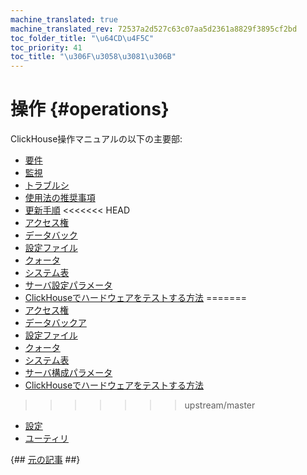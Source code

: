 ```yaml
---
machine_translated: true
machine_translated_rev: 72537a2d527c63c07aa5d2361a8829f3895cf2bd
toc_folder_title: "\u64CD\u4F5C"
toc_priority: 41
toc_title: "\u306F\u3058\u3081\u306B"
---
```


# 操作 {#operations}

ClickHouse操作マニュアルの以下の主要部:

-   [要件](requirements.md)
-   [監視](monitoring.md)
-   [トラブルシ](troubleshooting.md)
-   [使用法の推奨事項](tips.md)
-   [更新手順](update.md)
<<<<<<< HEAD
-   [アクセス権](access_rights.md)
-   [データバック](backup.md)
-   [設定ファイル](configuration_files.md)
-   [クォータ](quotas.md)
-   [システム表](system_tables.md)
-   [サーバ設定パラメータ](server_configuration_parameters/index.md)
-   [ClickHouseでハードウェアをテストする方法](performance_test.md)
=======
-   [アクセス権](access-rights.md)
-   [データバックア](backup.md)
-   [設定ファイル](configuration-files.md)
-   [クォータ](quotas.md)
-   [システム表](system-tables.md)
-   [サーバ構成パラメータ](server-configuration-parameters/index.md)
-   [ClickHouseでハードウェアをテストする方法](performance-test.md)
>>>>>>> upstream/master
-   [設定](settings/index.md)
-   [ユーティリ](utilities/index.md)

{## [元の記事](https://clickhouse.tech/docs/en/operations/) ##}
